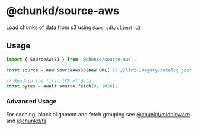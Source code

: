 # @chunkd/source-aws

Load chunks of data from s3 using `@aws-sdk/client-s3`

## Usage

```javascript
import { SourceAwsS3 } from '@chunkd/source-aws';

const source = new SourceAwsS3(new URL('s3://linz-imagery/catalog.json'));

// Read in the first 1KB of data
const bytes = await source.fetch(0, 1024);
```

### Advanced Usage

For caching, block alignment and fetch grouping see [@chunkd/middleware](https://www.npmjs.com/package/@chunkd/middleware) and [@chunkd/fs](https://www.npmjs.com/package/@chunkd/fs)
